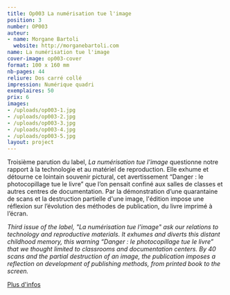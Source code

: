 ```yaml
---
title: Op003 La numérisation tue l'image
position: 3
number: OP003
auteur:
- name: Morgane Bartoli
  website: http://morganebartoli.com
name: La numérisation tue l'image
cover-image: op003-cover
format: 100 x 160 mm
nb-pages: 44
reliure: Dos carré collé
impression: Numérique quadri
exemplaires: 50
prix: 6
images:
- /uploads/op003-1.jpg
- /uploads/op003-2.jpg
- /uploads/op003-3.jpg
- /uploads/op003-4.jpg
- /uploads/op003-5.jpg
layout: project
---
```


Troisième parution du label, *La numérisation tue l'image* questionne notre rapport à la technologie et au matériel de reproduction. Elle exhume et détourne ce lointain souvenir pictural, cet avertissement “Danger : le photocopillage tue le livre” que l’on pensait confiné aux salles de classes et autres centres de documentation. Par la démonstration d’une quarantaine de scans et la destruction partielle d'une image, l'édition impose une réflexion sur l’évolution des méthodes de publication, du livre imprimé à l’écran.

*Third issue of the label, "La numérisation tue l'image" ask our relations to technology and reproductive materials. It exhumes and diverts this distant childhood memory, this warning “Danger : le photocopillage tue le livre” that we thought limited to classrooms and documentation centers. By 40 scans and the partial destruction of an image, the publication imposes a reflection on development of publishing methods, from printed book to the screen.*

[Plus d'infos](http://ppdo.fr/2017/05/14/objet-papier-trois.html)
